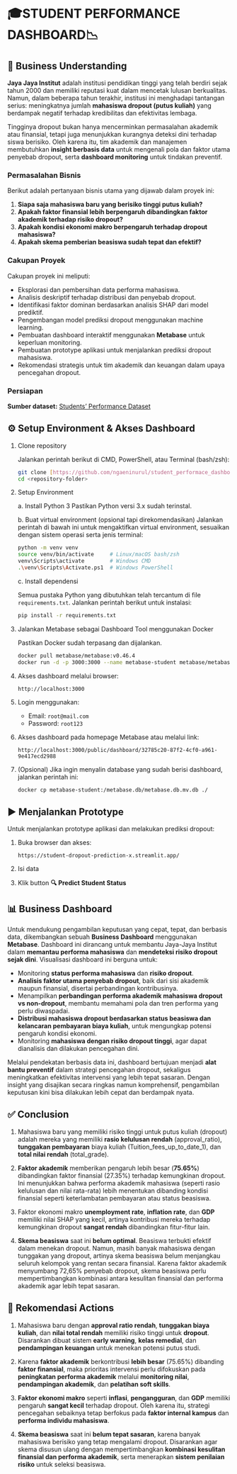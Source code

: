 # 🎓STUDENT PERFORMANCE DASHBOARD📉

## 🏫 Business Understanding

**Jaya Jaya Institut** adalah institusi pendidikan tinggi yang telah berdiri sejak tahun 2000 dan memiliki reputasi kuat dalam mencetak lulusan berkualitas. Namun, dalam beberapa tahun terakhir, institusi ini menghadapi tantangan serius: meningkatnya jumlah **mahasiswa dropout (putus kuliah)** yang berdampak negatif terhadap kredibilitas dan efektivitas lembaga.

Tingginya dropout bukan hanya mencerminkan permasalahan akademik atau finansial, tetapi juga menunjukkan kurangnya deteksi dini terhadap siswa berisiko. Oleh karena itu, tim akademik dan manajemen membutuhkan **insight berbasis data** untuk mengenali pola dan faktor utama penyebab dropout, serta **dashboard monitoring** untuk tindakan preventif.

### Permasalahan Bisnis

Berikut adalah pertanyaan bisnis utama yang dijawab dalam proyek ini:

1. **Siapa saja mahasiswa baru yang berisiko tinggi putus kuliah?**
2. **Apakah faktor finansial lebih berpengaruh dibandingkan faktor akademik terhadap risiko dropout?**
3. **Apakah kondisi ekonomi makro berpengaruh terhadap dropout mahasiswa?**
4. **Apakah skema pemberian beasiswa sudah tepat dan efektif?**

### Cakupan Proyek

Cakupan proyek ini meliputi:

- Eksplorasi dan pembersihan data performa mahasiswa.
- Analisis deskriptif terhadap distribusi dan penyebab dropout.
- Identifikasi faktor dominan berdasarkan analisis SHAP dari model prediktif.
- Pengembangan model prediksi dropout menggunakan machine learning.
- Pembuatan dashboard interaktif menggunakan **Metabase** untuk keperluan monitoring.
- Pembuatan prototype aplikasi untuk menjalankan prediksi dropout mahasiswa.
- Rekomendasi strategis untuk tim akademik dan keuangan dalam upaya pencegahan dropout.

### Persiapan

   **Sumber dataset:** [Students’ Performance Dataset](https://github.com/dicodingacademy/dicoding_dataset/blob/main/students_performance/README.md)

## ⚙️ Setup Environment & Akses Dashboard

1. Clone repository 

   Jalankan perintah berikut di CMD, PowerShell, atau Terminal (bash/zsh):

   ```bash
   git clone [https://github.com/ngaeninurul/student_performace_dashboard.git](https://github.com/ngaeninurul/student_performace_dashboard.git)
   cd <repository-folder>
   ```

3. Setup Environment

    a. Install Python 3
       Pastikan Python versi 3.x sudah terinstal.

    b. Buat virtual environment (opsional tapi direkomendasikan)
       Jalankan perintah di bawah ini untuk mengaktifkan virtual environment, sesuaikan dengan sistem operasi serta jenis terminal: 
   
    ```bash
    python -m venv venv
    source venv/bin/activate     # Linux/macOS bash/zsh
    venv\Scripts\activate        # Windows CMD
    .\venv\Scripts\Activate.ps1  # Windows PowerShell
    ```

      c. Install dependensi
  
     Semua pustaka Python yang dibutuhkan telah tercantum di file `requirements.txt`. Jalankan perintah berikut untuk instalasi:
  
     ```bash
     pip install -r requirements.txt
     ```

3. Jalankan Metabase sebagai Dashboard Tool menggunakan Docker

   Pastikan Docker sudah terpasang dan dijalankan.

   ```bash
   docker pull metabase/metabase:v0.46.4
   docker run -d -p 3000:3000 --name metabase-student metabase/metabase
   ```

5. Akses dashboard melalui browser:

   ```
   http://localhost:3000
   ```

6. Login menggunakan:
   
   - Email: `root@mail.com`  
   - Password: `root123`  

7. Akses dashboard pada homepage Metabase atau melalui link:
   ```
   http://localhost:3000/public/dashboard/32785c20-87f2-4cf0-a961-9e417ecd2988
   ```

8. (Opsional) Jika ingin menyalin database yang sudah berisi dashboard, jalankan perintah ini:

   ```bash
   docker cp metabase-student:/metabase.db/metabase.db.mv.db ./
   ```

## ▶️ Menjalankan Prototype

   Untuk menjalankan prototype aplikasi dan melakukan prediksi dropout:

1. Buka browser dan akses:
   ```
   https://student-dropout-prediction-x.streamlit.app/
   ```

2. Isi data

3. Klik button **🔍 Predict Student Status**

## 📊 Business Dashboard

Untuk mendukung pengambilan keputusan yang cepat, tepat, dan berbasis data, dikembangkan sebuah **Business Dashboard** menggunakan **Metabase**. Dashboard ini dirancang untuk membantu Jaya-Jaya Institut dalam **memantau performa mahasiswa** dan **mendeteksi risiko dropout sejak dini**. Visualisasi dashboard ini berguna untuk:

- Monitoring **status performa mahasiswa** dan **risiko dropout**.
- **Analisis faktor utama penyebab dropout**, baik dari sisi akademik maupun finansial, disertai perbandingan kontribusinya.
- Menampilkan **perbandingan performa akademik mahasiswa dropout vs non-dropout**, membantu memahami pola dan tren performa yang perlu diwaspadai.
- **Distribusi mahasiswa dropout berdasarkan status beasiswa dan kelancaran pembayaran biaya kuliah**, untuk mengungkap potensi pengaruh kondisi ekonomi.
- Monitoring **mahasiswa dengan risiko dropout tinggi**, agar dapat dianalisis dan dilakukan pencegahan dini.

Melalui pendekatan berbasis data ini, dashboard bertujuan menjadi **alat bantu preventif** dalam strategi pencegahan dropout, sekaligus meningkatkan efektivitas intervensi yang lebih tepat sasaran. Dengan insight yang disajikan secara ringkas namun komprehensif, pengambilan keputusan kini bisa dilakukan lebih cepat dan berdampak nyata.

## ✅ Conclusion

1. Mahasiswa baru yang memiliki risiko tinggi untuk putus kuliah (dropout) adalah mereka yang memiliki **rasio kelulusan rendah** (approval_ratio), **tunggakan pembayaran** biaya kuliah (Tuition_fees_up_to_date_1), dan **total nilai rendah** (total_grade).

2. **Faktor akademik** memberikan pengaruh lebih besar (**75.65%**) dibandingkan faktor finansial (27.35%) terhadap kemungkinan dropout. Ini menunjukkan bahwa performa akademik mahasiswa (seperti rasio kelulusan dan nilai rata-rata) lebih menentukan dibanding kondisi finansial seperti keterlambatan pembayaran atau status beasiswa.

3. Faktor ekonomi makro **unemployment rate**, **inflation rate**, dan **GDP** memiliki nilai SHAP yang kecil, artinya kontribusi mereka terhadap kemungkinan dropout **sangat rendah** dibandingkan fitur-fitur lain.

4. **Skema beasiswa** saat ini **belum optimal**. Beasiswa terbukti efektif dalam menekan dropout. Namun, masih banyak mahasiswa dengan tunggakan yang dropout, artinya skema beasiswa belum menjangkau seluruh kelompok yang rentan secara finansial. Karena faktor akademik menyumbang 72,65% penyebab dropout, skema beasiswa perlu mempertimbangkan kombinasi antara kesulitan finansial dan performa akademik agar lebih tepat sasaran.

## 🎯 Rekomendasi Actions

1. Mahasiswa baru dengan **approval ratio rendah**, **tunggakan biaya kuliah**, dan **nilai total rendah** memiliki risiko tinggi untuk **dropout**. Disarankan dibuat sistem **early warning**, **kelas remedial**, dan **pendampingan keuangan** untuk menekan potensi putus studi.

2. Karena **faktor akademik** berkontribusi **lebih besar** (75.65%) dibanding **faktor finansial**, maka prioritas intervensi perlu difokuskan pada **peningkatan performa akademik** melalui **monitoring nilai**, **pendampingan akademik**, dan **pelatihan soft skills**.

3. **Faktor ekonomi makro** seperti **inflasi**, **pengangguran**, dan **GDP** memiliki pengaruh **sangat kecil** terhadap dropout. Oleh karena itu, strategi pencegahan sebaiknya tetap berfokus pada **faktor internal kampus** dan **performa individu mahasiswa**.

4. **Skema beasiswa** saat ini **belum tepat sasaran**, karena banyak mahasiswa berisiko yang tetap mengalami dropout. Disarankan agar skema disusun ulang dengan mempertimbangkan **kombinasi kesulitan finansial dan performa akademik**, serta menerapkan **sistem penilaian risiko** untuk seleksi beasiswa.

